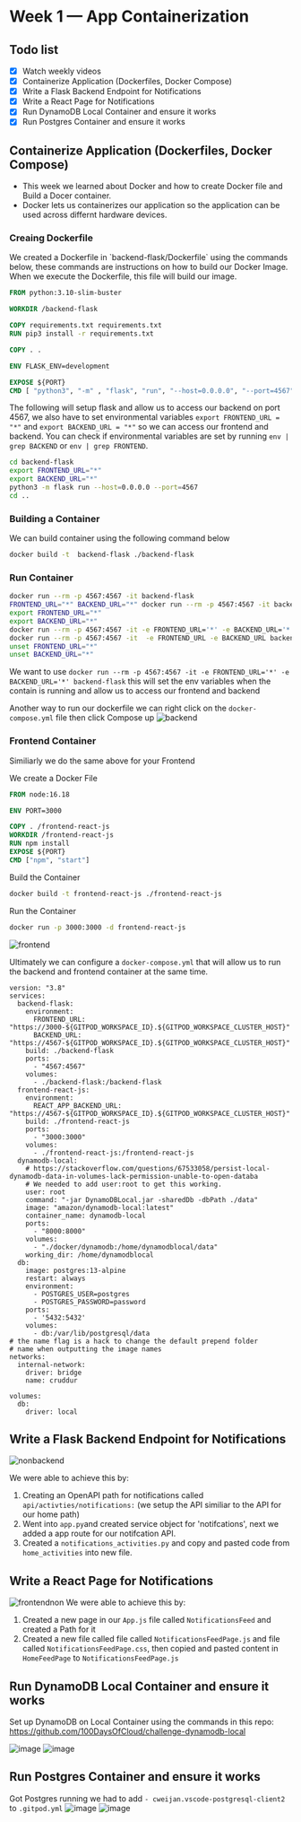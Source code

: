 # Week 1 — App Containerization


## Todo list
- [x] Watch weekly videos
- [x] Containerize Application (Dockerfiles, Docker Compose)
- [x] Write a Flask Backend Endpoint for Notifications
- [x] Write a React Page for Notifications
- [x] Run DynamoDB Local Container and ensure it works
- [x] Run Postgres Container and ensure it works

## Containerize Application (Dockerfiles, Docker Compose)
* This week we learned about Docker and how to create Docker file and Build a Docer container.
* Docker lets us containerizes our application so the application can be used across differnt hardware devices.

### Creaing Dockerfile
 <p>We created a Dockerfile in `backend-flask/Dockerfile` using the commands below, these commands are instructions on how to build our Docker Image. When we execute the Dockerfile, this file will build our image.</p>
 
 ```dockerfile
FROM python:3.10-slim-buster

WORKDIR /backend-flask

COPY requirements.txt requirements.txt
RUN pip3 install -r requirements.txt

COPY . .

ENV FLASK_ENV=development

EXPOSE ${PORT}
CMD [ "python3", "-m" , "flask", "run", "--host=0.0.0.0", "--port=4567"]
```
The following will setup flask and allow us to access our backend on port 4567, we also have to set environmental variables `export FRONTEND_URL = "*"` and `export BACKEND_URL = "*"` so we can access our frontend and backend. You can check if environmental variables are set by running `env | grep BACKEND` or  `env | grep FRONTEND`.

```sh
cd backend-flask
export FRONTEND_URL="*"
export BACKEND_URL="*"
python3 -m flask run --host=0.0.0.0 --port=4567
cd ..
```
### Building a Container
<p>We can build container using the following command below</p>

 ```sh
docker build -t  backend-flask ./backend-flask
```

### Run Container 
```sh
docker run --rm -p 4567:4567 -it backend-flask
FRONTEND_URL="*" BACKEND_URL="*" docker run --rm -p 4567:4567 -it backend-flask
export FRONTEND_URL="*"
export BACKEND_URL="*"
docker run --rm -p 4567:4567 -it -e FRONTEND_URL='*' -e BACKEND_URL='*' backend-flask
docker run --rm -p 4567:4567 -it  -e FRONTEND_URL -e BACKEND_URL backend-flask
unset FRONTEND_URL="*"
unset BACKEND_URL="*"
```
 We want to use `docker run --rm -p 4567:4567 -it -e FRONTEND_URL='*' -e BACKEND_URL='*' backend-flask` this will set the env variables  when the contain is running and allow us to access our frontend and backend 
 
 Another way to run our dockerfile we can right click on the `docker-compose.yml` file then click Compose up
 ![backend](https://user-images.githubusercontent.com/46639580/221342233-76efb02b-465c-4abd-a783-75772532f27d.png)
 
 ### Frontend Container 
 
 Similiarly we do the same above for your Frontend
 
 We create a Docker File

```dockerfile
FROM node:16.18

ENV PORT=3000

COPY . /frontend-react-js
WORKDIR /frontend-react-js
RUN npm install
EXPOSE ${PORT}
CMD ["npm", "start"]
```

Build the Container
```sh
docker build -t frontend-react-js ./frontend-react-js
```
Run the Container 
```sh
docker run -p 3000:3000 -d frontend-react-js
```
![frontend](https://user-images.githubusercontent.com/46639580/221342529-f5af3f29-4eff-4a72-99da-ba3ca8519111.png)

Ultimately we can configure a `docker-compose.yml` that will allow us to run the backend and frontend container at the same time.

```
version: "3.8"
services:
  backend-flask:
    environment:
      FRONTEND_URL: "https://3000-${GITPOD_WORKSPACE_ID}.${GITPOD_WORKSPACE_CLUSTER_HOST}"
      BACKEND_URL: "https://4567-${GITPOD_WORKSPACE_ID}.${GITPOD_WORKSPACE_CLUSTER_HOST}"
    build: ./backend-flask
    ports:
      - "4567:4567"
    volumes:
      - ./backend-flask:/backend-flask
  frontend-react-js:
    environment:
      REACT_APP_BACKEND_URL: "https://4567-${GITPOD_WORKSPACE_ID}.${GITPOD_WORKSPACE_CLUSTER_HOST}"
    build: ./frontend-react-js
    ports:
      - "3000:3000"
    volumes:
      - ./frontend-react-js:/frontend-react-js
  dynamodb-local:
    # https://stackoverflow.com/questions/67533058/persist-local-dynamodb-data-in-volumes-lack-permission-unable-to-open-databa
    # We needed to add user:root to get this working.
    user: root
    command: "-jar DynamoDBLocal.jar -sharedDb -dbPath ./data"
    image: "amazon/dynamodb-local:latest"
    container_name: dynamodb-local
    ports:
      - "8000:8000"
    volumes:
      - "./docker/dynamodb:/home/dynamodblocal/data"
    working_dir: /home/dynamodblocal
  db:
    image: postgres:13-alpine
    restart: always
    environment:
      - POSTGRES_USER=postgres
      - POSTGRES_PASSWORD=password
    ports:
      - '5432:5432'
    volumes: 
      - db:/var/lib/postgresql/data
# the name flag is a hack to change the default prepend folder
# name when outputting the image names
networks: 
  internal-network:
    driver: bridge
    name: cruddur

volumes:
  db:
    driver: local
 ```

## Write a Flask Backend Endpoint for Notifications
![nonbackend](https://user-images.githubusercontent.com/46639580/221342882-a4fd38f2-46c5-4742-bbdf-c51aca74dc0b.png)

We were able to achieve this by: 
1) Creating an OpenAPI path for notifications called `api/activties/notifications:` (we setup the API similiar to the API for our home path)
2) Went into `app.py`and created service object for 'notifcations', next we added a app route for our notifcation API.
3) Created a `notifications_activities.py` and copy and pasted code from `home_activities` into new file.

## Write a React Page for Notifications
![frontendnon](https://user-images.githubusercontent.com/46639580/221343288-2d36197e-e028-40cc-8a23-b58f44dbaaae.png)
We were able to achieve this by: 
1) Created a new page in our `App.js` file called `NotificationsFeed` and created a Path for it
2) Created a new file called file called `NotificationsFeedPage.js` and file called `NotificationsFeedPage.css`, then copied and pasted content in `HomeFeedPage` to `NotificationsFeedPage.js`

 
## Run DynamoDB Local Container and ensure it works
Set up DynamoDB on Local Container using the commands in this repo: https://github.com/100DaysOfCloud/challenge-dynamodb-local

![image](https://user-images.githubusercontent.com/46639580/221343672-7ab2aff3-b684-4f97-afc7-84f3e86921e4.png)
![image](https://user-images.githubusercontent.com/46639580/221343651-c7baade5-0f56-4658-b330-c97df6850dc7.png)


## Run Postgres Container and ensure it works
Got Postgres running we had to add `- cweijan.vscode-postgresql-client2` to `.gitpod.yml`
![image](https://user-images.githubusercontent.com/46639580/221343866-e2596bed-612b-4823-bf06-932c5844639d.png)
![image](https://user-images.githubusercontent.com/46639580/221344270-22f69fb7-c08f-4679-a54a-591355ff7467.png)
